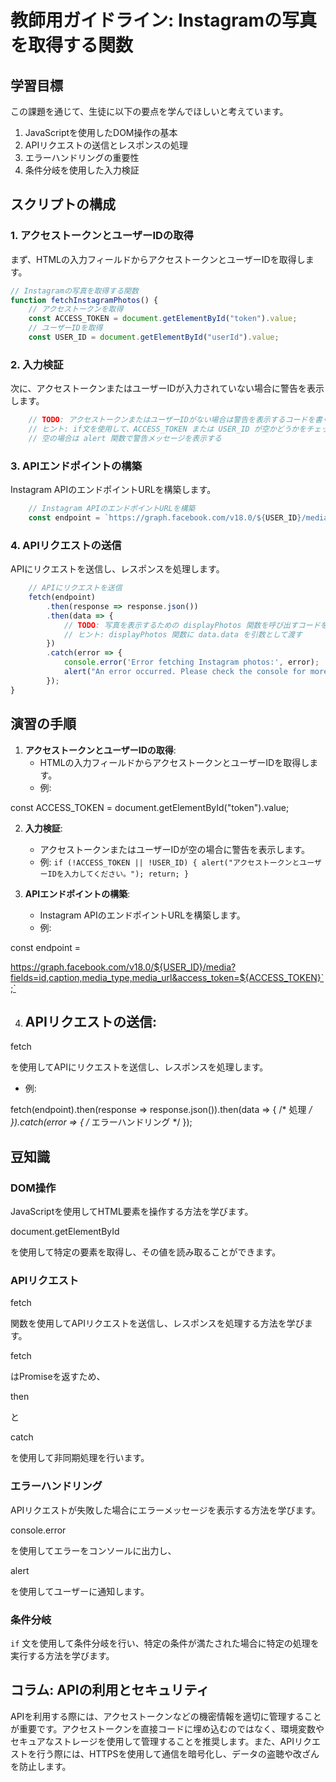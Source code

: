 # 教師用ガイドライン: Instagramの写真を取得する関数

## 学習目標
この課題を通じて、生徒に以下の要点を学んでほしいと考えています。
1. JavaScriptを使用したDOM操作の基本
2. APIリクエストの送信とレスポンスの処理
3. エラーハンドリングの重要性
4. 条件分岐を使用した入力検証

## スクリプトの構成

### 1. アクセストークンとユーザーIDの取得
まず、HTMLの入力フィールドからアクセストークンとユーザーIDを取得します。

```javascript
// Instagramの写真を取得する関数
function fetchInstagramPhotos() {
    // アクセストークンを取得
    const ACCESS_TOKEN = document.getElementById("token").value;
    // ユーザーIDを取得
    const USER_ID = document.getElementById("userId").value;
```

### 2. 入力検証
次に、アクセストークンまたはユーザーIDが入力されていない場合に警告を表示します。

```javascript
    // TODO: アクセストークンまたはユーザーIDがない場合は警告を表示するコードを書く
    // ヒント: if文を使用して、ACCESS_TOKEN または USER_ID が空かどうかをチェックし、
    // 空の場合は alert 関数で警告メッセージを表示する
```

### 3. APIエンドポイントの構築
Instagram APIのエンドポイントURLを構築します。

```javascript
    // Instagram APIのエンドポイントURLを構築
    const endpoint = `https://graph.facebook.com/v18.0/${USER_ID}/media?fields=id,caption,media_type,media_url&access_token=${ACCESS_TOKEN}`;
```

### 4. APIリクエストの送信
APIにリクエストを送信し、レスポンスを処理します。

```javascript
    // APIにリクエストを送信
    fetch(endpoint)
        .then(response => response.json())
        .then(data => {
            // TODO: 写真を表示するための displayPhotos 関数を呼び出すコードを書く
            // ヒント: displayPhotos 関数に data.data を引数として渡す
        })
        .catch(error => {
            console.error('Error fetching Instagram photos:', error);
            alert("An error occurred. Please check the console for more details.");
        });
}
```

## 演習の手順

1. **アクセストークンとユーザーIDの取得**:
   - HTMLの入力フィールドからアクセストークンとユーザーIDを取得します。
   - 例: 

const ACCESS_TOKEN = document.getElementById("token").value;



2. **入力検証**:
   - アクセストークンまたはユーザーIDが空の場合に警告を表示します。
   - 例: `if (!ACCESS_TOKEN || !USER_ID) { alert("アクセストークンとユーザーIDを入力してください。"); return; }`

3. **APIエンドポイントの構築**:
   - Instagram APIのエンドポイントURLを構築します。
   - 例: 

const endpoint = 

https://graph.facebook.com/v18.0/${USER_ID}/media?fields=id,caption,media_type,media_url&access_token=${ACCESS_TOKEN}`;`

4. **APIリクエストの送信**:
   - 

fetch

 を使用してAPIにリクエストを送信し、レスポンスを処理します。
   - 例: 

fetch(endpoint).then(response => response.json()).then(data => { /* 処理 */ }).catch(error => { /* エラーハンドリング */ });



## 豆知識

### DOM操作
JavaScriptを使用してHTML要素を操作する方法を学びます。

document.getElementById

 を使用して特定の要素を取得し、その値を読み取ることができます。

### APIリクエスト


fetch

 関数を使用してAPIリクエストを送信し、レスポンスを処理する方法を学びます。

fetch

 はPromiseを返すため、

then

 と 

catch

 を使用して非同期処理を行います。

### エラーハンドリング
APIリクエストが失敗した場合にエラーメッセージを表示する方法を学びます。

console.error

 を使用してエラーをコンソールに出力し、

alert

 を使用してユーザーに通知します。

### 条件分岐
`if` 文を使用して条件分岐を行い、特定の条件が満たされた場合に特定の処理を実行する方法を学びます。

## コラム: APIの利用とセキュリティ
APIを利用する際には、アクセストークンなどの機密情報を適切に管理することが重要です。アクセストークンを直接コードに埋め込むのではなく、環境変数やセキュアなストレージを使用して管理することを推奨します。また、APIリクエストを行う際には、HTTPSを使用して通信を暗号化し、データの盗聴や改ざんを防止します。

